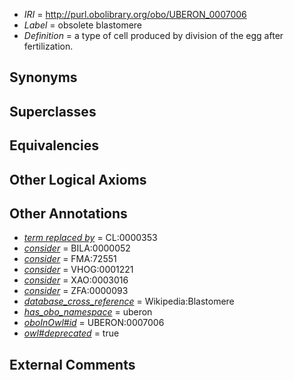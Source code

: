  * *IRI* = http://purl.obolibrary.org/obo/UBERON_0007006
 * *Label* = obsolete blastomere
 * *Definition* = a type of cell produced by division of the egg after fertilization.

## Synonyms


## Superclasses


## Equivalencies


## Other Logical Axioms


## Other Annotations

 * *[term replaced by](../../IAO/01/IAO_0100001.md)* = CL:0000353
 * *[consider](../../er/oboInOwl#consider.md)* = BILA:0000052
 * *[consider](../../er/oboInOwl#consider.md)* = FMA:72551
 * *[consider](../../er/oboInOwl#consider.md)* = VHOG:0001221
 * *[consider](../../er/oboInOwl#consider.md)* = XAO:0003016
 * *[consider](../../er/oboInOwl#consider.md)* = ZFA:0000093
 * *[database_cross_reference](../../ef/oboInOwl#hasDbXref.md)* = Wikipedia:Blastomere
 * *[has_obo_namespace](../../ce/oboInOwl#hasOBONamespace.md)* = uberon
 * *[oboInOwl#id](../../id/oboInOwl#id.md)* = UBERON:0007006
 * *[owl#deprecated](../../ed/owl#deprecated.md)* = true

## External Comments

